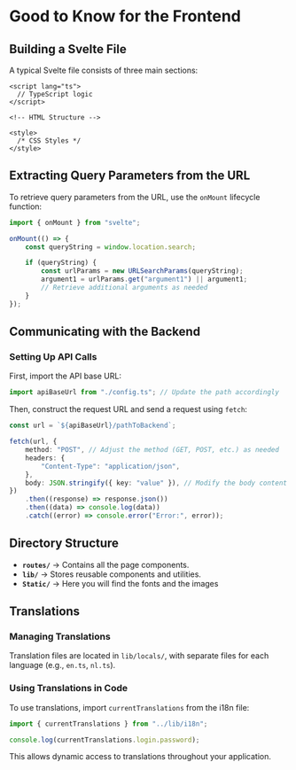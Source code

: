 # Good to Know for the Frontend

## Building a Svelte File

A typical Svelte file consists of three main sections:

```svelte
<script lang="ts">
  // TypeScript logic
</script>

<!-- HTML Structure -->

<style>
  /* CSS Styles */
</style>
```

## Extracting Query Parameters from the URL

To retrieve query parameters from the URL, use the `onMount` lifecycle function:

```ts
import { onMount } from "svelte";

onMount(() => {
    const queryString = window.location.search;

    if (queryString) {
        const urlParams = new URLSearchParams(queryString);
        argument1 = urlParams.get("argument1") || argument1;
        // Retrieve additional arguments as needed
    }
});
```

## Communicating with the Backend

### Setting Up API Calls

First, import the API base URL:

```ts
import apiBaseUrl from "./config.ts"; // Update the path accordingly
```

Then, construct the request URL and send a request using `fetch`:

```ts
const url = `${apiBaseUrl}/pathToBackend`;

fetch(url, {
    method: "POST", // Adjust the method (GET, POST, etc.) as needed
    headers: {
        "Content-Type": "application/json",
    },
    body: JSON.stringify({ key: "value" }), // Modify the body content as needed
})
    .then((response) => response.json())
    .then((data) => console.log(data))
    .catch((error) => console.error("Error:", error));
```

## Directory Structure

-   **`routes/`** → Contains all the page components.
-   **`lib/`** → Stores reusable components and utilities.
-   **`Static/`** → Here you will find the fonts and the images

## Translations

### Managing Translations

Translation files are located in `lib/locals/`, with separate files for each language (e.g., `en.ts`, `nl.ts`).

### Using Translations in Code

To use translations, import `currentTranslations` from the i18n file:

```ts
import { currentTranslations } from "../lib/i18n";

console.log(currentTranslations.login.password);
```

This allows dynamic access to translations throughout your application.
